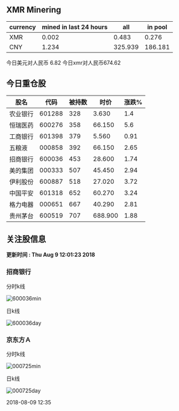 ## XMR Minering

|currency|mined in last 24 hours|all|in pool|
|---|---|---|---|
|XMR|0.002|0.483|0.276|
|CNY|1.234|325.939|186.181|

今日美元对人民币 6.82	今日xmr对人民币674.62


## 今日重仓股 

|股名|代码|被持数|时价|涨跌%|
|---|---|---|---|---|
|农业银行|601288|328|3.630|1.4|
|恒瑞医药|600276|358|66.150|5.6|
|工商银行|601398|379|5.560|0.91|
|五粮液|000858|392|66.150|2.65|
|招商银行|600036|453|28.600|1.74|
|美的集团|000333|507|45.450|2.94|
|伊利股份|600887|518|27.020|3.72|
|中国平安|601318|652|60.270|3.24|
|格力电器|000651|667|40.290|2.81|
|贵州茅台|600519|707|688.900|1.88|

## 关注股信息
**更新时间 : Thu Aug  9 12:01:23 2018**
### 招商银行 
分时k线

![600036min](http://image.sinajs.cn/newchart/min/n/sh600036.gif)

日k线

![600036day](http://image.sinajs.cn/newchart/daily/n/sh600036.gif)

### 京东方Ａ 
分时k线

![000725min](http://image.sinajs.cn/newchart/min/n/sz000725.gif)

日k线

![000725day](http://image.sinajs.cn/newchart/daily/n/sz000725.gif)

2018-08-09 12:35